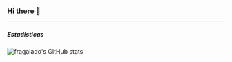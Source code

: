 ### Hi there 👋

---
##### Estadisticas
![fragalado's GitHub stats](https://github-readme-stats.vercel.app/api?username=fragalado&show_icons=true&theme=radical)

<!--
**fragalado/fragalado** is a ✨ _special_ ✨ repository because its `README.md` (this file) appears on your GitHub profile.

Here are some ideas to get you started:

- 🔭 I’m currently working on ...
- 🌱 I’m currently learning ...
- 👯 I’m looking to collaborate on ...
- 🤔 I’m looking for help with ...
- 💬 Ask me about ...
- 📫 How to reach me: ...
- 😄 Pronouns: ...
- ⚡ Fun fact: ...
-->
